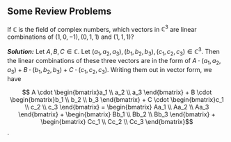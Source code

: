 ## Some Review Problems
If $\mathbb{C}$ is the field of complex numbers, which vectors in $\mathbb{C}^3$ are linear combinations of $(1, 0, -1), (0, 1, 1)$ 
and $(1, 1, 1)$?

***Solution:***
Let $A, B, C \in \mathbb{C}$. Let $(a_1, a_2, a_3), (b_1, b_2, b_3), (c_1, c_2, c_3) \in \mathbb{C}^3$. Then the linear combinations of these three vectors are in the form of $A \cdot (a_1, a_2, a_3) + B \cdot (b_1, b_2, b_3) + C \cdot (c_1, c_2, c_3)$. Writing them out in vector form, we have  

$$ A \cdot \begin{bmatrix}a_1 \\ a_2 \\ a_3 \end{bmatrix} + B \cdot \begin{bmatrix}b_1 \\ b_2 \\ b_3 \end{bmatrix} + C \cdot \begin{bmatrix}c_1 \\ c_2 \\ c_3 \end{bmatrix} = \begin{bmatrix} Aa_1 \\ Aa_2 \\ Aa_3 \end{bmatrix} + \begin{bmatrix} Bb_1 \\ Bb_2 \\ Bb_3 \end{bmatrix} + \begin{bmatrix} Cc_1 \\ Cc_2 \\ Cc_3 \end{bmatrix}$$. 
